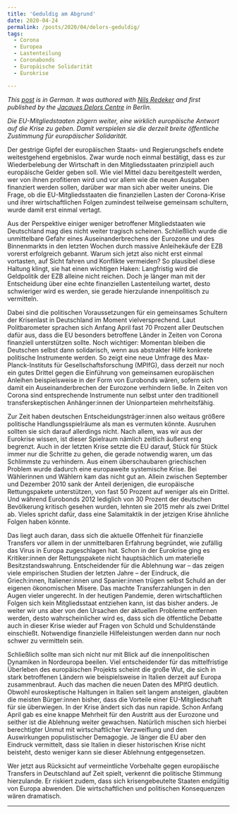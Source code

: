 ```yaml
---
title: 'Geduldig am Abgrund'
date: 2020-04-24
permalink: /posts/2020/04/delors-geduldig/
tags:
  - Corona
  - Europea
  - Lastenteilung
  - Coronabonds 
  - Europäische Solidarität
  - Eurokrise

---
```


*This [post](https://www.delorscentre.eu/de/publikationen/detail/publication/geduldig-am-abgrund) is in German. It was authored with [Nils Redeker](https://www.delorscentre.eu/de/team/profil/person/redeker) and first published by the [Jacques Delors Centre](https://www.delorscentre.eu/de/) in Berlin.* 

*Die EU-Mitgliedstaaten zögern weiter, eine wirklich europäische Antwort auf die Krise zu geben. Damit verspielen sie die derzeit breite öffentliche Zustimmung für europäischer Solidarität.*

Der gestrige Gipfel der europäischen Staats- und Regierungschefs endete weitestgehend ergebnislos. Zwar wurde noch einmal bestätigt, dass es zur Wiederbelebung der Wirtschaft in den Mitgliedsstaaten prinzipiell auch europäische Gelder geben soll. Wie viel Mittel dazu bereitgestellt werden, wer von ihnen profitieren wird und vor allem wie die neuen Ausgaben finanziert werden sollen, darüber war man sich aber weiter uneins. Die Frage, ob die EU-Mitgliedsstaaten die finanziellen Lasten
der Corona-Krise und ihrer wirtschaftlichen Folgen zumindest teilweise gemeinsam schultern, wurde damit erst einmal vertagt.

Aus der Perspektive einiger weniger betroffener Mitgliedstaaten wie Deutschland mag dies nicht weiter tragisch scheinen. Schließlich wurde die unmittelbare Gefahr eines Auseinanderbrechens der Eurozone und des Binnenmarkts in den letzten Wochen durch massive Anleihekäufe der EZB vorerst erfolgreich gebannt. Warum sich jetzt also nicht erst einmal vortasten, auf Sicht fahren und Konflikte vermeiden? So plausibel diese Haltung klingt, sie hat einen wichtigen Haken: Langfristig wird die Geldpolitik der EZB alleine nicht reichen. Doch je länger man mit der Entscheidung über eine echte finanziellen Lastenteilung wartet, desto schwieriger wird es werden, sie gerade hierzulande innenpolitisch zu vermitteln.

Dabei sind die politischen Voraussetzungen für ein gemeinsames Schultern der Krisenlast in Deutschland im Moment vielversprechend. Laut Politbarometer sprachen sich Anfang April fast 70 Prozent aller Deutschen dafür aus, dass die EU besonders betroffene Länder in Zeiten von Corona finanziell unterstützen sollte. Noch wichtiger: Momentan bleiben die Deutschen selbst dann solidarisch, wenn aus abstrakter Hilfe konkrete politische Instrumente werden. So zeigt eine neue Umfrage des Max-Planck-Instituts für Gesellschaftsforschung (MPIfG), dass derzeit nur noch ein gutes Drittel gegen die Einführung von gemeinsamen europäischen Anleihen beispielsweise in der Form von Eurobonds wären, sofern sich damit ein Auseinanderbrechen der Eurozone verhindern ließe. In Zeiten von Corona sind entsprechende Instrumente nun selbst unter den traditionell transferskeptischen Anhänger:innen der Unionparteien mehrheitsfähig.

Zur Zeit haben deutschen Entscheidungsträger:innen also weitaus größere politische Handlungsspielräume als man es vermuten könnte. Ausruhen sollten sie sich darauf allerdings nicht. Nach allem, was wir aus der Eurokrise wissen, ist dieser Spielraum nämlich zeitlich äußerst eng begrenzt. Auch in der letzten Krise setzte die EU darauf, Stück für Stück immer nur die Schritte zu gehen, die gerade notwendig waren, um das Schlimmste zu verhindern. Aus einem überschaubaren griechischen Problem wurde dadurch eine europaweite systemische Krise. Bei Wählerinnen und Wählern kam das nicht gut an. Allein zwischen September und Dezember 2010 sank der Anteil derjenigen, die europäische Rettungspakete unterstützen, von fast 50 Prozent auf weniger als ein Drittel. Und während Eurobonds 2012 lediglich von 30 Prozent der deutschen Bevölkerung kritisch gesehen wurden, lehnten sie 2015 mehr als zwei Drittel ab. Vieles spricht dafür, dass eine Salamitaktik in der jetzigen Krise ähnliche Folgen haben könnte.

Das liegt auch daran, dass sich die aktuelle Offenheit für finanzielle Transfers vor allem in der unmittelbaren Erfahrung begründet, wie zufällig das Virus in Europa zugeschlagen hat. Schon in der Eurokrise ging es Kritiker:innen der Rettungspakete nicht hauptsächlich um materielle Besitzstandswahrung. Entscheidender für die Ablehnung war – das zeigen viele empirischen Studien der letzten Jahre – der Eindruck, die Griech:innen, Italiener:innen und Spanier:innen trügen selbst Schuld an der eigenen ökonomischen Misere. Das machte Transferzahlungen in den Augen vieler ungerecht. In der heutigen Pandemie, deren wirtschaftlichen Folgen sich kein Mitgliedsstaat entziehen kann, ist das bisher anders. Je weiter wir uns aber von den Ursachen der aktuellen Probleme entfernen werden, desto wahrscheinlicher wird es, dass sich die öffentliche Debatte auch in dieser Krise wieder auf Fragen von Schuld und Schuldenstände einschießt. Notwendige finanzielle Hilfeleistungen werden dann nur noch schwer zu vermitteln sein.

Schließlich sollte man sich nicht nur mit Blick auf die innenpolitischen Dynamiken in Nordeuropa beeilen. Viel entscheidender für das mittelfristige Überleben des europäischen Projekts scheint die große Wut, die sich in stark betroffenen Ländern wie beispielsweise in Italien derzeit auf Europa zusammenbraut. Auch das machen die neuen Daten des MPIfG deutlich. Obwohl euroskeptische Haltungen in Italien seit langem ansteigen, glaubten die meisten Bürger:innen bisher, dass die Vorteile einer EU-Mitgliedschaft für sie überwiegen. In der Krise ändert sich das nun rapide. Schon Anfang April gab es eine knappe Mehrheit für den Austritt aus der Eurozone und seither ist die Ablehnung weiter gewachsen. Natürlich mischen sich hierbei berechtigter Unmut mit wirtschaftlicher Verzweiflung und den Auswirkungen populistischer Demagogie. Je länger die EU aber den Eindruck vermittelt, dass sie Italien in dieser historischen Krise nicht beisteht, desto weniger kann sie dieser Ablehnung entgegensetzen.

Wer jetzt aus Rücksicht auf vermeintliche Vorbehalte gegen europäische Transfers in Deutschland auf Zeit spielt, verkennt die politische Stimmung hierzulande. Er riskiert zudem, dass sich krisengebeutelte Staaten endgültig von Europa abwenden. Die wirtschaftlichen und politischen Konsequenzen wären dramatisch.  

------
